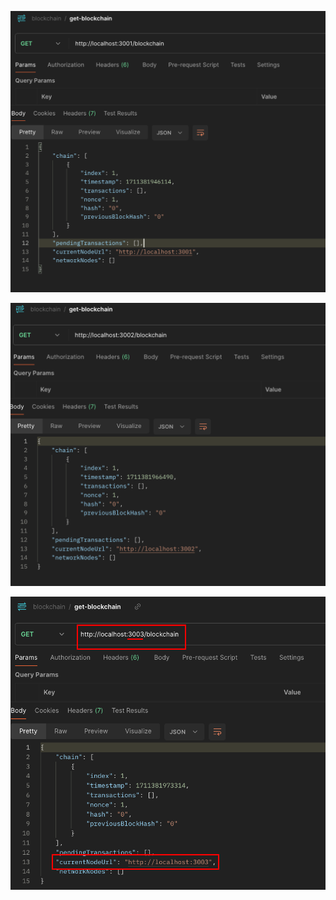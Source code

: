 <!-- gets blockchain in any node --genesis block -->
<!-- node 1 -->

![alt text](image.png)

<!-- node 2 -->

![alt text](image-1.png)

<!-- node 3 -->

![alt text](image-2.png)
